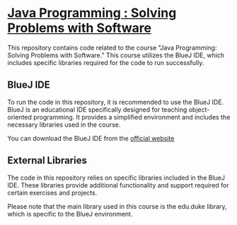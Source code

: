 # [Java Programming : Solving Problems with Software](https://www.coursera.org/learn/java-programming)
This repository contains code related to the course "Java Programming: Solving Problems with Software." This course utilizes the BlueJ IDE, which includes specific libraries required for the code to run successfully.

## BlueJ IDE
To run the code in this repository, it is recommended to use the BlueJ IDE. BlueJ is an educational IDE specifically designed for teaching object-oriented programming. It provides a simplified environment and includes the necessary libraries used in the course.

You can download the BlueJ IDE from the [official website](https://www.bluej.org/)

## External Libraries
The code in this repository relies on specific libraries included in the BlueJ IDE. These libraries provide additional functionality and support required for certain exercises and projects.

Please note that the main library used in this course is the edu.duke library, which is specific to the BlueJ environment.
